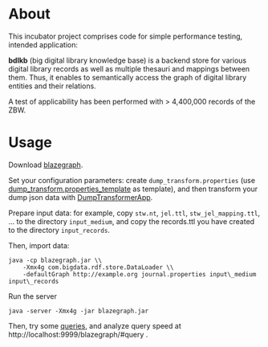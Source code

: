 # About

This incubator project comprises code for simple performance testing, intended application:

__bdlkb__ (big digital library knowledge base) is a backend store for various
digital library records as well as multiple thesauri and mappings between them. 
Thus, it enables to semantically access the graph of digital library entities 
and their relations.

A test of applicability has been performed with > 4,400,000 records of the ZBW.

# Usage

Download [blazegraph](https://www.blazegraph.com/).

Set your configuration parameters:
create `dump_transform.properties` (use [dump_transform.properties_template](src/main/resources/dump_transform.properties_template) as template),
and then
transform your dump json data with [DumpTransformerApp](src/main/java/eu/zbw/a1/bdlkb/app/DumpTransformerApp.java).

Prepare input data:
for example,
copy `stw.nt`, `jel.ttl`, `stw_jel_mapping.ttl`, ... to the directory `input_medium`,
and copy the records.ttl you have created to the directory `input_records`.

Then, import data:

```
java -cp blazegraph.jar \\  
    -Xmx4g com.bigdata.rdf.store.DataLoader \\  
    -defaultGraph http://example.org journal.properties input\_medium input\_records
```

Run the server

```
java -server -Xmx4g -jar blazegraph.jar 
```

Then, try some [queries](src/main/resources/SPARQL), and analyze query speed at
http://localhost:9999/blazegraph/#query .
